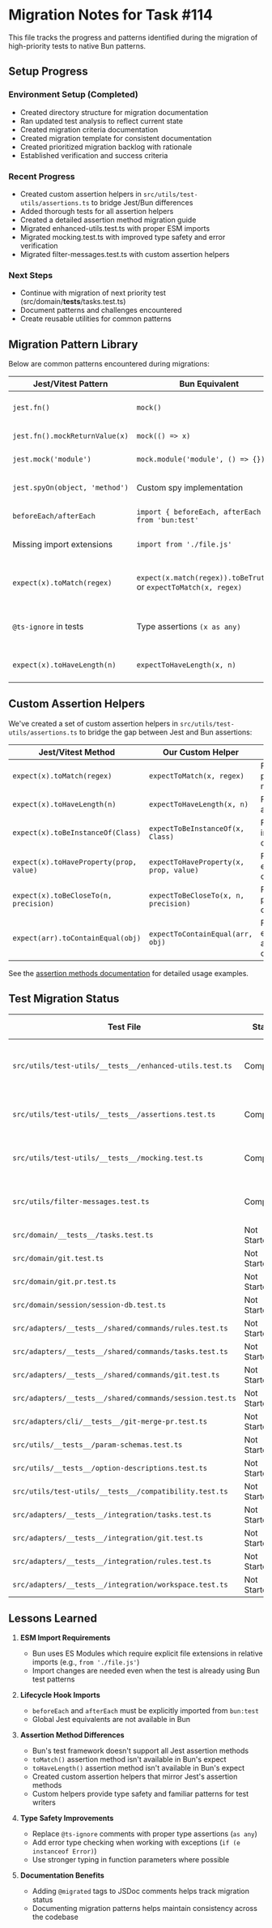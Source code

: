 # Migration Notes for Task #114

This file tracks the progress and patterns identified during the migration of high-priority tests to native Bun patterns.

## Setup Progress

### Environment Setup (Completed)
- Created directory structure for migration documentation
- Ran updated test analysis to reflect current state
- Created migration criteria documentation
- Created migration template for consistent documentation
- Created prioritized migration backlog with rationale
- Established verification and success criteria

### Recent Progress
- Created custom assertion helpers in `src/utils/test-utils/assertions.ts` to bridge Jest/Bun differences
- Added thorough tests for all assertion helpers
- Created a detailed assertion method migration guide
- Migrated enhanced-utils.test.ts with proper ESM imports
- Migrated mocking.test.ts with improved type safety and error verification
- Migrated filter-messages.test.ts with custom assertion helpers

### Next Steps
- Continue with migration of next priority test (src/domain/__tests__/tasks.test.ts)
- Document patterns and challenges encountered
- Create reusable utilities for common patterns

## Migration Pattern Library

Below are common patterns encountered during migrations:

| Jest/Vitest Pattern | Bun Equivalent | Notes |
|---------------------|----------------|-------|
| `jest.fn()` | `mock()` | Basic function mocking |
| `jest.fn().mockReturnValue(x)` | `mock(() => x)` | Mocking return values |
| `jest.mock('module')` | `mock.module('module', () => {})` | Module mocking |
| `jest.spyOn(object, 'method')` | Custom spy implementation | Needs special handling |
| `beforeEach/afterEach` | `import { beforeEach, afterEach } from 'bun:test'` | Test lifecycle hooks |
| Missing import extensions | `import from './file.js'` | ESM requires explicit extensions |
| `expect(x).toMatch(regex)` | `expect(x.match(regex)).toBeTruthy()` or `expectToMatch(x, regex)` | Regex matching - Bun doesn't have toMatch |
| `@ts-ignore` in tests | Type assertions `(x as any)` | Better type safety than ignoring errors |
| `expect(x).toHaveLength(n)` | `expectToHaveLength(x, n)` | Bun doesn't have toHaveLength |

## Custom Assertion Helpers

We've created a set of custom assertion helpers in `src/utils/test-utils/assertions.ts` to bridge the gap between Jest and Bun assertions:

| Jest/Vitest Method | Our Custom Helper | Notes |
|---------------------|----------------|-------|
| `expect(x).toMatch(regex)` | `expectToMatch(x, regex)` | For regex pattern matching |
| `expect(x).toHaveLength(n)` | `expectToHaveLength(x, n)` | For arrays and strings |
| `expect(x).toBeInstanceOf(Class)` | `expectToBeInstanceOf(x, Class)` | For instanceof checks |
| `expect(x).toHaveProperty(prop, value)` | `expectToHaveProperty(x, prop, value)` | For property existence checks |
| `expect(x).toBeCloseTo(n, precision)` | `expectToBeCloseTo(x, n, precision)` | For floating point comparisons |
| `expect(arr).toContainEqual(obj)` | `expectToContainEqual(arr, obj)` | For deep equality array item checks |

See the [assertion methods documentation](../../src/test-migration/examples/assertion-methods.md) for detailed usage examples.

## Test Migration Status

| Test File | Status | Migration Difficulty | Notes |
|-----------|--------|----------------------|-------|
| `src/utils/test-utils/__tests__/enhanced-utils.test.ts` | Completed | Easy | Fixed import issues, added explicit beforeEach/afterEach imports, added .js extensions |
| `src/utils/test-utils/__tests__/assertions.test.ts` | Completed | New file | Created custom assertion helpers to bridge Jest/Bun differences |
| `src/utils/test-utils/__tests__/mocking.test.ts` | Completed | Easy | Fixed type errors with type assertions, improved error message verification |
| `src/utils/filter-messages.test.ts` | Completed | Easy | Added .js extensions, used custom expectToHaveLength helper |
| `src/domain/__tests__/tasks.test.ts` | Not Started | Medium | Priority 2 |
| `src/domain/git.test.ts` | Not Started | Medium | Priority 2 |
| `src/domain/git.pr.test.ts` | Not Started | Medium | Priority 2 |
| `src/domain/session/session-db.test.ts` | Not Started | Easy | Priority 2 |
| `src/adapters/__tests__/shared/commands/rules.test.ts` | Not Started | Easy | Priority 3 |
| `src/adapters/__tests__/shared/commands/tasks.test.ts` | Not Started | Easy | Priority 3 |
| `src/adapters/__tests__/shared/commands/git.test.ts` | Not Started | Easy | Priority 3 |
| `src/adapters/__tests__/shared/commands/session.test.ts` | Not Started | Easy | Priority 3 |
| `src/adapters/cli/__tests__/git-merge-pr.test.ts` | Not Started | Easy | Priority 3 |
| `src/utils/__tests__/param-schemas.test.ts` | Not Started | Easy | Priority 4 |
| `src/utils/__tests__/option-descriptions.test.ts` | Not Started | Easy | Priority 4 |
| `src/utils/test-utils/__tests__/compatibility.test.ts` | Not Started | Medium | Priority 4 |
| `src/adapters/__tests__/integration/tasks.test.ts` | Not Started | Easy | Priority 5 |
| `src/adapters/__tests__/integration/git.test.ts` | Not Started | Easy | Priority 5 |
| `src/adapters/__tests__/integration/rules.test.ts` | Not Started | Easy | Priority 5 |
| `src/adapters/__tests__/integration/workspace.test.ts` | Not Started | Easy | Priority 5 |

## Lessons Learned

1. **ESM Import Requirements**
   - Bun uses ES Modules which require explicit file extensions in relative imports (e.g., `from './file.js'`)
   - Import changes are needed even when the test is already using Bun test patterns

2. **Lifecycle Hook Imports**
   - `beforeEach` and `afterEach` must be explicitly imported from `bun:test`
   - Global Jest equivalents are not available in Bun

3. **Assertion Method Differences**
   - Bun's test framework doesn't support all Jest assertion methods
   - `toMatch()` assertion method isn't available in Bun's expect
   - `toHaveLength()` assertion method isn't available in Bun's expect
   - Created custom assertion helpers that mirror Jest's assertion methods
   - Custom helpers provide type safety and familiar patterns for test writers

4. **Type Safety Improvements**
   - Replace `@ts-ignore` comments with proper type assertions (`as any`)
   - Add error type checking when working with exceptions (`if (e instanceof Error)`)
   - Use stronger typing in function parameters where possible

5. **Documentation Benefits**
   - Adding `@migrated` tags to JSDoc comments helps track migration status
   - Documenting migration patterns helps maintain consistency across the codebase
